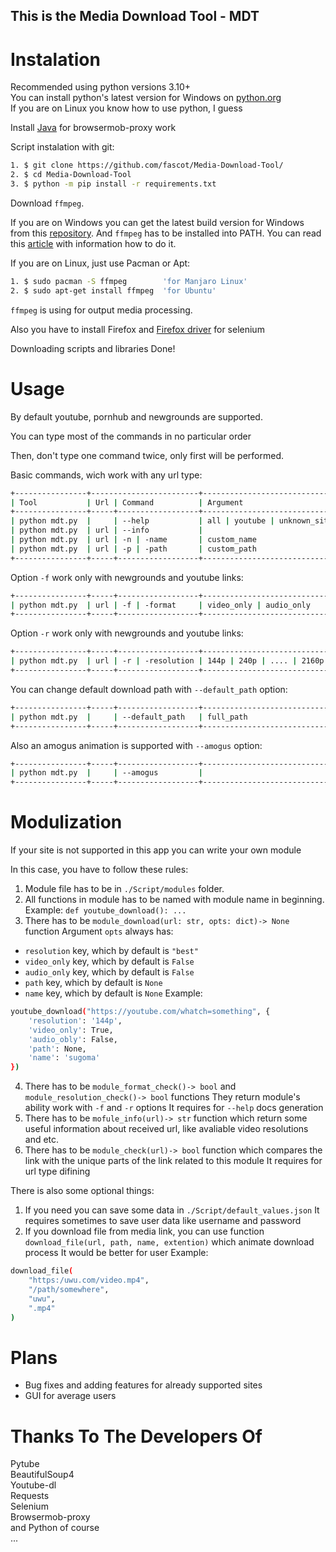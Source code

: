 ## This is the Media Download Tool - MDT

# Instalation

Recommended using python versions 3.10+ <br />
You can install python's latest version for Windows on [python.org](https://python.org/downloads/windows/) <br />
If you are on Linux you know how to use python, I guess <br />

Install [Java](https://www.java.com/ru/download/) for browsermob-proxy work<br />

Script instalation with git: <br />

```bash
1. $ git clone https://github.com/fascot/Media-Download-Tool/
2. $ cd Media-Download-Tool
3. $ python -m pip install -r requirements.txt
```

Download `ffmpeg`. <br />

If you are on Windows you can get the latest build version for Windows from this [repository](https://github.com/BtbN/FFmpeg-Builds/releases).
And `ffmpeg` has to be installed into PATH. You can read this [article](https://windowsloop.com/install-ffmpeg-windows-10/#add-ffmpeg-to-Windows-path) with information how to do it. <br />

If you are on Linux, just use Pacman or Apt:
```bash
1. $ sudo pacman -S ffmpeg        'for Manjaro Linux'
2. $ sudo apt-get install ffmpeg  'for Ubuntu'
```

`ffmpeg` is using for output media processing.

Also you have to install Firefox and [Firefox driver](https://www.selenium.dev/documentation/webdriver/getting_started/install_drivers/) for selenium

Downloading scripts and libraries Done! <br />

# Usage

By default youtube, pornhub and newgrounds are supported. <br />

You can type most of the commands in no particular order <br />

Then, don't type one command twice, only first will be performed. <br />

Basic commands, wich work with any url type:
```bash
+----------------+------------------------+---------------------------------+------------------------------------------------+
| Tool           | Url | Command          | Argument                        | Description                                    |
+----------------+-----+------------------+---------------------------------+------------------------------------------------+
| python mdt.py  |     | --help           | all | youtube | unknown_site... | Return documentation for module                |
| python mdt.py  | url | --info           |                                 | Return information about page                  |
| python mdt.py  | url | -n | -name       | custom_name                     | Change name of the output media file           |
| python mdt.py  | url | -p | -path       | custom_path                     | Change path of the output media file           |
+----------------+-----+------------------+---------------------------------+------------------------------------------------+
```
Option `-f` work only with newgrounds and youtube links:
```bash
+----------------+-----+------------------+---------------------------------+------------------------------------------------+
| python mdt.py  | url | -f | -format     | video_only | audio_only         | Remove audio or video from output VIDEO file   |
+----------------+-----+------------------+---------------------------------+------------------------------------------------+
```
Option `-r` work only with newgrounds and youtube links:
```bash
+----------------+-----+------------------+---------------------------------+------------------------------------------------+
| python mdt.py  | url | -r | -resolution | 144p | 240p | .... | 2160p      | Change resolution of output VIDEO file         |
+----------------+-----+------------------+---------------------------------+------------------------------------------------+
```
You can change default download path with `--default_path` option:
```bash
+----------------+-----+------------------+---------------------------------+------------------------------------------------+
| python mdt.py  |     | --default_path   | full_path                       | Change default path                            |
+----------------+-----+------------------+---------------------------------+------------------------------------------------+
```
Also an amogus animation is supported with `--amogus` option:
```bash
+----------------+-----+------------------+---------------------------------+------------------------------------------------+
| python mdt.py  |     | --amogus         |                                 | ඞඞඞඞඞඞඞඞඞඞඞඞ                            |
+----------------+-----+------------------+---------------------------------+------------------------------------------------+
```

# Modulization

If your site is not supported in this app you can write your own module

In this case, you have to follow these rules:

1. Module file has to be in `./Script/modules` folder.
2. All functions in module has to be named with module name in beginning.
Example: `def youtube_download(): ...`
3. There has to be `module_download(url: str, opts: dict)-> None` function
Argument `opts` always has:
- `resolution` key, which by default is `"best"`
- `video_only` key, which by default is `False`
- `audio_only` key, which by default is `False`
- `path` key, which by default is `None`
- `name` key, which by default is `None`
Example: 
```bash
youtube_download("https://youtube.com/whatch=something", {
    'resolution': '144p',
    'video_only': True,
    'audio_obly': False,
    'path': None,
    'name': 'sugoma'
})
```
4. There has to be `module_format_check()-> bool` and `module_resolution_check()-> bool` functions
They return module's ability work with `-f` and `-r` options
It requires for `--help` docs generation
5. There has to be `mofule_info(url)-> str` function which return some useful information about received url, like avaliable video resolutions and etc.
6. There has to be `module_check(url)-> bool` function which compares the link with the unique parts of the link related to this module
It requires for url type difining 

There is also some optional things:
1. If you need you can save some data in `./Script/default_values.json`
It requires sometimes to save user data like username and password
2. If you download file from media link, you can use function `download_file(url, path, name, extention)` which animate download process
It would be better for user
Example:
```bash
download_file(
    "https:/uwu.com/video.mp4",
    "/path/somewhere",
    "uwu",
    ".mp4"
)
```

# Plans

- Bug fixes and adding features for already supported sites
- GUI for average users

# Thanks To The Developers Of

Pytube <br />
BeautifulSoup4 <br />
Youtube-dl <br />
Requests <br />
Selenium <br />
Browsermob-proxy <br />
and Python of course <br />
...
